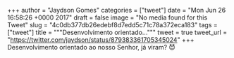 
+++
author = "Jaydson Gomes"
categories = ["tweet"]
date = "Mon Jun 26 16:58:26 +0000 2017"
draft = false
image = "No media found for this Tweet"
slug = "4c0db377db26edebf8d7edd5c71c78a372eca183"
tags = ["tweet"]
title = """Desenvolvimento orientado..."""
tweet = true
tweet_url = "https://twitter.com/jaydson/status/879383361705345024"
+++
Desenvolvimento orientado ao nosso Senhor, já viram? 😈
